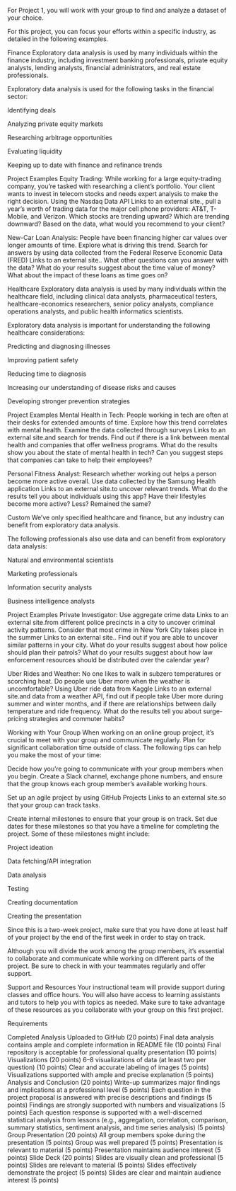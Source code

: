 For Project 1, you will work with your group to find and analyze a dataset of your choice.

For this project, you can focus your efforts within a specific industry, as detailed in the following examples.

Finance
Exploratory data analysis is used by many individuals within the finance industry, including investment banking professionals, private equity analysts, lending analysts, financial administrators, and real estate professionals.

Exploratory data analysis is used for the following tasks in the financial sector:

Identifying deals

Analyzing private equity markets

Researching arbitrage opportunities

Evaluating liquidity

Keeping up to date with finance and refinance trends

Project Examples
Equity Trading: While working for a large equity-trading company, you’re tasked with researching a client’s portfolio. Your client wants to invest in telecom stocks and needs expert analysis to make the right decision. Using the Nasdaq Data API Links to an external site., pull a year’s worth of trading data for the major cell phone providers: AT&T, T-Mobile, and Verizon. Which stocks are trending upward? Which are trending downward? Based on the data, what would you recommend to your client?

New-Car Loan Analysis: People have been financing higher car values over longer amounts of time. Explore what is driving this trend. Search for answers by using data collected from the Federal Reserve Economic Data (FRED) Links to an external site.. What other questions can you answer with the data? What do your results suggest about the time value of money? What about the impact of these loans as time goes on?

Healthcare
Exploratory data analysis is used by many individuals within the healthcare field, including clinical data analysts, pharmaceutical testers, healthcare-economics researchers, senior policy analysts, compliance operations analysts, and public health informatics scientists.

Exploratory data analysis is important for understanding the following healthcare considerations:

Predicting and diagnosing illnesses

Improving patient safety

Reducing time to diagnosis

Increasing our understanding of disease risks and causes

Developing stronger prevention strategies

Project Examples
Mental Health in Tech: People working in tech are often at their desks for extended amounts of time. Explore how this trend correlates with mental health. Examine the data collected through surveys Links to an external site.and search for trends. Find out if there is a link between mental health and companies that offer wellness programs. What do the results show you about the state of mental health in tech? Can you suggest steps that companies can take to help their employees?

Personal Fitness Analyst: Research whether working out helps a person become more active overall. Use data collected by the Samsung Health application Links to an external site.to uncover relevant trends. What do the results tell you about individuals using this app? Have their lifestyles become more active? Less? Remained the same?

Custom
We’ve only specified healthcare and finance, but any industry can benefit from exploratory data analysis.

The following professionals also use data and can benefit from exploratory data analysis:

Natural and environmental scientists

Marketing professionals

Information security analysts

Business intelligence analysts

Project Examples
Private Investigator: Use aggregate crime data Links to an external site.from different police precincts in a city to uncover criminal activity patterns. Consider that most crime in New York City takes place in the summer Links to an external site.. Find out if you are able to uncover similar patterns in your city. What do your results suggest about how police should plan their patrols? What do your results suggest about how law enforcement resources should be distributed over the calendar year?

Uber Rides and Weather: No one likes to walk in subzero temperatures or scorching heat. Do people use Uber more when the weather is uncomfortable? Using Uber ride data from Kaggle Links to an external site.and data from a weather API, find out if people take Uber more during summer and winter months, and if there are relationships between daily temperature and ride frequency. What do the results tell you about surge-pricing strategies and commuter habits?

Working with Your Group
When working on an online group project, it’s crucial to meet with your group and communicate regularly. Plan for significant collaboration time outside of class. The following tips can help you make the most of your time:

Decide how you’re going to communicate with your group members when you begin. Create a Slack channel, exchange phone numbers, and ensure that the group knows each group member’s available working hours.

Set up an agile project by using GitHub Projects Links to an external site.so that your group can track tasks.

Create internal milestones to ensure that your group is on track. Set due dates for these milestones so that you have a timeline for completing the project. Some of these milestones might include:

Project ideation

Data fetching/API integration

Data analysis

Testing

Creating documentation

Creating the presentation

Since this is a two-week project, make sure that you have done at least half of your project by the end of the first week in order to stay on track.

Although you will divide the work among the group members, it’s essential to collaborate and communicate while working on different parts of the project. Be sure to check in with your teammates regularly and offer support.

Support and Resources
Your instructional team will provide support during classes and office hours. You will also have access to learning assistants and tutors to help you with topics as needed. Make sure to take advantage of these resources as you collaborate with your group on this first project.

Requirements

Completed Analysis Uploaded to GitHub (20 points)
Final data analysis contains ample and complete information in README file (10 points)
Final repository is acceptable for professional quality presentation (10 points)
Visualizations (20 points)
6–8 visualizations of data (at least two per question) (10 points)
Clear and accurate labeling of images (5 points)
Visualizations supported with ample and precise explanation (5 points)
Analysis and Conclusion (20 points)
Write-up summarizes major findings and implications at a professional level (5 points)
Each question in the project proposal is answered with precise descriptions and findings (5 points)
Findings are strongly supported with numbers and visualizations (5 points)
Each question response is supported with a well-discerned statistical analysis from lessons (e.g., aggregation, correlation, comparison, summary statistics, sentiment analysis, and time series analysis) (5 points)
Group Presentation (20 points)
All group members spoke during the presentation (5 points)
Group was well prepared (5 points)
Presentation is relevant to material (5 points)
Presentation maintains audience interest (5 points)
Slide Deck (20 points)
Slides are visually clean and professional (5 points)
Slides are relevant to material (5 points)
Slides effectively demonstrate the project (5 points)
Slides are clear and maintain audience interest (5 points)